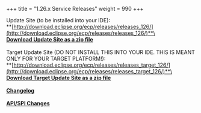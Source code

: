 +++
title = "1.26.x Service Releases"
weight = 990
+++

Update Site (to be installed into your IDE):\
**[http://download.eclipse.org/ecp/releases/releases_126/](http://download.eclipse.org/ecp/releases/releases_126/)**\
\
**[Download Update Site as a zip file](http://www.eclipse.org/downloads/download.php?file=/ecp/releases/releases_126/1262/1262.zip)**\
\
Target Update Site (DO NOT INSTALL THIS INTO YOUR IDE. THIS IS MEANT ONLY FOR YOUR TARGET PLATFORM!):\
**[http://download.eclipse.org/ecp/releases/releases_target_126/](http://download.eclipse.org/ecp/releases/releases_target_126/)**\
\
**[Download Target Update Site as a zip file](http://www.eclipse.org/downloads/download.php?file=/ecp/releases/releases_target_126/1262/1262.zip)**\
\
**[Changelog](https://bugs.eclipse.org/bugs/buglist.cgi?query_format=advanced&product=ECP&target_milestone=1.26.0)**\
\
**[API/SPI Changes](https://www.eclipse.org/ecp/project-info/ECP_1250_1260_API_SPI_changes.html)**

